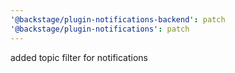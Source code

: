 ```yaml
---
'@backstage/plugin-notifications-backend': patch
'@backstage/plugin-notifications': patch
---
```


added topic filter for notifications

